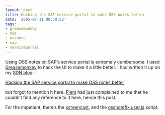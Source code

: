```yaml
---
layout: post
title: Hacking the SAP service portal to make OSS notes better
date: '2005-07-11 08:30:52'
tags:
- greasemonkey
- oss
- ossnote
- sap
- serviceportal
---
```



Using OSS notes on SAP’s service portal is extremely cumbersome. I used [Greasemonkey](http://greasemonkey.mozdev.org) to hack the UI to make it a little better. I had written it up on my [SDN blog](http://www.sdn.sap.com/sdn/weblogs.sdn?blog=/pub/u/3294):

[Hacking the SAP service portal to make OSS notes better](http://www.sdn.sap.com/sdn/weblogs.sdn?blog=/pub/wlg/1669)

but forgot to mention it here. [Piers](http://www.piersharding.com) had just complained to me that he couldn’t find any reference to it here, hence this post.

For the impatient, there’s the [screencast](http://www.pipetree.com/~dj/2005/05/OssNoteFix/screencast.html), and the [ossnotefix.user.js](http://www.pipetree.com/~dj/2005/05/OssNoteFix/ossnotefix.user.js) script.


